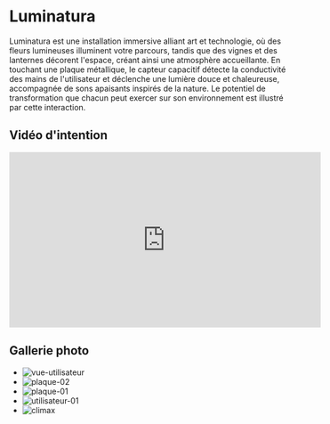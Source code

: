 # Luminatura
Luminatura est une installation immersive alliant art et technologie, où des fleurs lumineuses illuminent votre parcours, tandis que des vignes et des lanternes décorent l'espace, créant ainsi une atmosphère accueillante. En touchant une plaque métallique, le capteur capacitif détecte la conductivité des mains de l'utilisateur et déclenche une lumière douce et chaleureuse, accompagnée de sons apaisants inspirés de la nature. Le potentiel de transformation que chacun peut exercer sur son environnement est illustré par cette interaction.

<!-- ## Bande-annonce -->

## Vidéo d'intention

<iframe width="560" height="315" src="https://www.youtube.com/embed/i6xJno_NFSc" title="YouTube video player" frameborder="0" allow="accelerometer; autoplay; clipboard-write; encrypted-media; gyroscope; picture-in-picture" referrerpolicy="strict-origin-when-cross-origin" allowfullscreen></iframe>

<!-- ## Documentation vidéo -->

## Gallerie photo

* ![vue-utilisateur](https://github.com/user-attachments/assets/3864549b-ab71-4ba4-8e71-9974d3e0bd40)
* ![plaque-02](https://github.com/user-attachments/assets/231c684b-0fba-4dc0-b59e-b4bd0b5ff8fc)
* ![plaque-01](https://github.com/user-attachments/assets/1b7ffeae-cd82-4adb-b65d-7740b6025985)
* ![utilisateur-01](https://github.com/user-attachments/assets/02d52256-d6f6-42dc-925a-0408e5d04865)
* ![climax](https://github.com/user-attachments/assets/2e08cb3c-7e14-43a9-b480-cac65f782a10)

